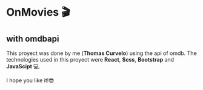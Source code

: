 # OnMovies 🎬
## with omdbapi

This proyect was done by me (**Thomas Curvelo**) using the api of omdb.
The technologies used in this proyect were **React**, **Scss**, **Bootstrap** and **JavaScipt** 💻.

I hope you like it!😎